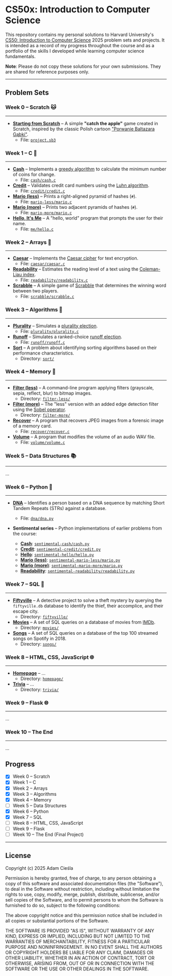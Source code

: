 # CS50x: Introduction to Computer Science

This repository contains my personal solutions to Harvard University's [CS50: Introduction to Computer Science](https://cs50.harvard.edu/x) 2025 problem sets and projects. It is intended as a record of my progress throughout the course and as a portfolio of the skills I developed while learning computer science fundamentals.

**Note**: Please do not copy these solutions for your own submissions. They are shared for reference purposes only.

---

## Problem Sets

### Week 0 – Scratch 🐱

---

- **[Starting from Scratch](https://cs50.harvard.edu/x/psets/0/scratch/)** – A simple **"catch the apple"** game created in Scratch, inspired by the classic Polish cartoon ["Porwanie Baltazara Gąbki"](https://en.wikipedia.org/wiki/The_Abduction_of_Balthazar_Sponge_(TV_series)).
  - File: [`project.sb3`](pset_0/project.sb3)

### Week 1 – C 🍄

---

- **[Cash](https://cs50.harvard.edu/x/psets/1/cash/)** – Implements a [greedy algorithm](https://en.wikipedia.org/wiki/Greedy_algorithm) to calculate the minimum number of coins for change.
  - File: [`cash/cash.c`](pset_1/cash/cash.c)
- **[Credit](https://cs50.harvard.edu/x/psets/1/credit/)** – Validates credit card numbers using the [Luhn algorithm](https://en.wikipedia.org/wiki/Luhn_algorithm).
  - File: [`credit/credit.c`](pset_1/credit/credit.c)
- **[Mario (less)](https://cs50.harvard.edu/x/psets/1/mario/less/)** – Prints a right-aligned pyramid of hashes (`#`).
  - File: [`mario-less/mario.c`](pset_1/mario-less/mario.c)
- **[Mario (more)](https://cs50.harvard.edu/x/psets/1/mario/more/)** – Prints two adjacent pyramids of hashes (`#`).
  - File: [`mario-more/mario.c`](pset_1/mario-more/mario.c)
- **[Hello, It's Me](https://cs50.harvard.edu/x/psets/1/me/)** – A "hello, world" program that prompts the user for their name.
  - File: [`me/hello.c`](pset_1/me/hello.c)

### Week 2 – Arrays 🔡

---

- **[Caesar](https://cs50.harvard.edu/x/psets/2/caesar/)** – Implements the [Caesar cipher](https://en.wikipedia.org/wiki/Caesar_cipher) for text encryption.
  - File: [`caesar/caesar.c`](pset_2/caesar/caesar.c)
- **[Readability](https://cs50.harvard.edu/x/psets/2/readability/)** – Estimates the reading level of a text using the [Coleman-Liau index](https://en.wikipedia.org/wiki/Coleman%E2%80%93Liau_index).
  - File: [`readability/readability.c`](pset_2/readability/readability.c)
- **[Scrabble](https://cs50.harvard.edu/x/psets/2/scrabble/)** – A simple game of [Scrabble](https://en.wikipedia.org/wiki/Scrabble) that determines the winning word between two players.
  - File: [`scrabble/scrabble.c`](pset_2/scrabble/scrabble.c)

### Week 3 – Algorithms 🔎

---

- **[Plurality](https://cs50.harvard.edu/x/psets/3/plurality/)** – Simulates a [plurality election](https://en.wikipedia.org/wiki/Plurality_voting).
  - File: [`plurality/plurality.c`](pset_3/plurality/plurality.c)
- **[Runoff](https://cs50.harvard.edu/x/psets/3/runoff/)** – Simulates a ranked-choice [runoff election](https://en.wikipedia.org/wiki/Instant-runoff_voting).
  - File: [`runoff/runoff.c`](pset_3/runoff/runoff.c)
- **[Sort](https://cs50.harvard.edu/x/psets/3/sort/)** – A problem about identifying sorting algorithms based on their performance characteristics.
  - Directory: [`sort/`](pset_3/sort)

### Week 4 – Memory 🧠

---

- **[Filter (less)](https://cs50.harvard.edu/x/psets/4/filter/less/)** – A command-line program applying filters (grayscale, sepia, reflect, blur) to bitmap images.
  - Directory: [`filter-less/`](pset_4/filter-less/)
- **[Filter (more)](https://cs50.harvard.edu/x/psets/4/filter/more/)** – The "less" version with an added edge detection filter using the [Sobel operator](https://en.wikipedia.org/wiki/Sobel_operator).
  - Directory: [`filter-more/`](pset_4/filter-more/)
- **[Recover](https://cs50.harvard.edu/x/psets/4/recover/)** – A program that recovers JPEG images from a forensic image of a memory card.
  - File: [`recover/recover.c`](pset_4/recover/recover.c)
- **[Volume](https://cs50.harvard.edu/x/psets/4/volume/)** – A program that modifies the volume of an audio WAV file.
  - File: [`volume/volume.c`](pset_4/volume/volume.c)

### Week 5 – Data Structures 📚

---

... 

### Week 6 – Python 🐍

---

- **[DNA](https://cs50.harvard.edu/x/psets/6/dna/)** – Identifies a person based on a DNA sequence by matching Short Tandem Repeats (STRs) against a database.
  - File: [`dna/dna.py`](pset_6/dna/dna.py)

- **Sentimental series** – Python implementations of earlier problems from the course:
  - **[Cash](https://cs50.harvard.edu/x/psets/6/cash/)**: [`sentimental-cash/cash.py`](pset_6/sentimental-cash/cash.py)
  - **[Credit](https://cs50.harvard.edu/x/psets/6/credit/)**: [`sentimental-credit/credit.py`](pset_6/sentimental-credit/credit.py)
  - **[Hello](https://cs50.harvard.edu/x/psets/6/hello/)**: [`sentimental-hello/hello.py`](pset_6/sentimental-hello/hello.py)
  - **[Mario (less)](https://cs50.harvard.edu/x/psets/6/mario/less/)**: [`sentimental-mario-less/mario.py`](pset_6/sentimental-mario-less/mario.py)
  - **[Mario (more)](https://cs50.harvard.edu/x/psets/6/mario/more/)**: [`sentimental-mario-more/mario.py`](pset_6/sentimental-mario-more/mario.py)
  - **[Readability](https://cs50.harvard.edu/x/psets/6/readability/)**: [`sentimental-readability/readability.py`](pset_6/sentimental-readability/readability.py)

### Week 7 – SQL 🔎

---

- **[Fiftyville](https://cs50.harvard.edu/x/psets/7/fiftyville/)** – A detective project to solve a theft mystery by querying the `fiftyville.db` database to identify the thief, their accomplice, and their escape city.
  - Directory: [`fiftyville/`](pset_7/fiftyville/)
- **[Movies](https://cs50.harvard.edu/x/psets/7/movies/)** – A set of SQL queries on a database of movies from [IMDb](https://www.imdb.com/).
  - Directory: [`movies/`](pset_7/movies/)
- **[Songs](https://cs50.harvard.edu/x/psets/7/songs/)** – A set of SQL queries on a database of the top 100 streamed songs on Spotify in 2018.
  - Directory: [`songs/`](pset_7/songs/)

### Week 8 – HTML, CSS, JavaScript 🌐

---

- **[Homepage](https://cs50.harvard.edu/x/psets/8/homepage/)** – ...
  - Directory: [`homepage/`](pset_8/homepage/)
- **[Trivia](https://cs50.harvard.edu/x/psets/8/trivia/)** – ...
  - Directory: [`trivia/`](pset_8/trivia/)

### Week 9 – Flask 🌐

---

... 

### Week 10 – The End

---

...

## Progress

- [x] Week 0 – Scratch
- [x] Week 1 – C
- [x] Week 2 – Arrays
- [x] Week 3 – Algorithms
- [x] Week 4 – Memory
- [ ] Week 5 – Data Structures
- [x] Week 6 – Python
- [x] Week 7 – SQL
- [ ] Week 8 – HTML, CSS, JavaScript
- [ ] Week 9 – Flask
- [ ] Week 10 – The End (Final Project)

---

## License

Copyright (c) 2025 Adam Cieśla

Permission is hereby granted, free of charge, to any person obtaining a copy
of this software and associated documentation files (the "Software"), to deal
in the Software without restriction, including without limitation the rights
to use, copy, modify, merge, publish, distribute, sublicense, and/or sell
copies of the Software, and to permit persons to whom the Software is
furnished to do so, subject to the following conditions:

The above copyright notice and this permission notice shall be included in all
copies or substantial portions of the Software.

THE SOFTWARE IS PROVIDED "AS IS", WITHOUT WARRANTY OF ANY KIND, EXPRESS OR
IMPLIED, INCLUDING BUT NOT LIMITED TO THE WARRANTIES OF MERCHANTABILITY,
FITNESS FOR A PARTICULAR PURPOSE AND NONINFRINGEMENT. IN NO EVENT SHALL THE
AUTHORS OR COPYRIGHT HOLDERS BE LIABLE FOR ANY CLAIM, DAMAGES OR OTHER
LIABILITY, WHETHER IN AN ACTION OF CONTRACT, TORT OR OTHERWISE, ARISING FROM,
OUT OF OR IN CONNECTION WITH THE SOFTWARE OR THE USE OR OTHER DEALINGS IN THE
SOFTWARE.
